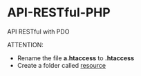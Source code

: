 # API-RESTful-PHP
API RESTful with PDO

ATTENTION: 
- Rename the file <b>a.htaccess</b> to <b>.htaccess</b>
- Create a folder called <u>resource</u>
